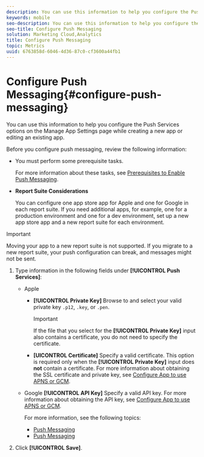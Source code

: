 ```yaml
---
description: You can use this information to help you configure the Push Services options on the Manage App Settings page while creating a new app or editing an existing app.
keywords: mobile
seo-description: You can use this information to help you configure the Push Services options on the Manage App Settings page while creating a new app or editing an existing app.
seo-title: Configure Push Messaging
solution: Marketing Cloud,Analytics
title: Configure Push Messaging
topic: Metrics
uuid: 6763858d-6046-4d36-87c0-cf3600a44fb1
---
```


# Configure Push Messaging{#configure-push-messaging}

You can use this information to help you configure the Push Services options on the Manage App Settings page while creating a new app or editing an existing app.

Before you configure push messaging, review the following information:

* You must perform some prerequisite tasks.

  For more information about these tasks, see [Prerequisites to Enable Push Messaging](/help/using/c-manage-app-settings/c-mob-confg-app/configure-push-messaging/prerequisites-push-messaging.md).

* **Report Suite Considerations**

    You can configure one app store app for Apple and one for Google in each report suite. If you need additional apps, for example, one for a production environment and one for a dev environment, set up a new app store app and a new report suite for each environment.

>[!IMPORTANT]
>
>Moving your app to a new report suite is not supported. If you migrate to a new report suite, your push configuration can break, and messages might not be sent.

1. Type information in the following fields under **[!UICONTROL Push Services]**:

    * Apple

      * **[!UICONTROL Private Key]**
        Browse to and select your valid private key `.p12`, `.key`, or `.pen`.

        >[!IMPORTANT]
        >If the file that you select for the **[!UICONTROL Private Key]** input also contains a certificate, you do not need to specify the certificate.

      * **[UICONTROL Certificate]**
       Specify a valid certificate. This option is required only when the **[!UICONTROL Private Key]** input does **not** contain a certificate. For more information about obtaining the SSL certificate and private key, see [Configure App to use APNS or GCM](/help/using/c-manage-app-settings/c-mob-confg-app/configure-push-messaging/configure-app-apns-gcm.md).

    * Google
      **[!UICONTROL API Key]**
        Specify a valid API key. For more information about obtaining the API key, see [Configure App to use APNS or GCM](/help/using/c-manage-app-settings/c-mob-confg-app/configure-push-messaging/configure-app-apns-gcm.md).

      For more information, see the following topics:

        * [Push Messaging](/help/android/messaging-main/push-messaging/push-messaging.md)
        * [Push Messaging](/help/ios/messaging-main/push-messaging/push-messaging.md)

1. Click **[!UICONTROL Save]**.
